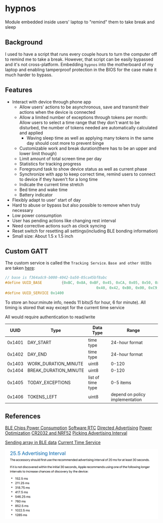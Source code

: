 # hypnos

Module embedded inside users' laptop to "remind" them to take break and sleep

## Background

I used to have a script that runs every couple hours to turn the computer off to remind me to take a break. However, that script can be easily bypassed and it's not cross-platform. Embedding ```hypnos``` into the motherboard of my laptop and enabling tamperproof protection in the BIOS for the case make it much harder to bypass.

## Features

- Interact with device through phone app
    - Allow users' actions to be asynchronous, save and transmit their actions when the device is connected
    - Allow a limited number of exceptions through tokens per month: Allow users to select a time range that they don't want to be disturbed, the number of tokens needed are automatically calculated and applied
        - Waving sleep time as well as applying many tokens in the same day should cost more to prevent binge
    - Customizable work and break duration(there has to be an upper and lower limit though)
    - Limit amount of total screen time per day
    - Statistics for tracking progress
    - Foreground task to show device status as well as current phase
    - Synchronize with app to keep correct time, remind users to connect to device if they haven't for a long time
    - Indicate the current time stretch
    - Bed time and wake time
    - Battery indicator
- Flexibly adapt to user' start of day
- Hard to abuse or bypass but also possible to remove when truly necessary
- Low power consumption
- User has pending actions like changing rest interval
- Need corrective actions such as clock syncing
- Reset switch for resetting all settings(including BLE bonding information)
- Small size: About 1.5 x 1.5 inch

## Custom GATT

The custom service is called the ```Tracking Service```. ```Base and other UUIDs``` are taken [here](https://github.com/NordicPlayground/nRF5x-custom-ble-service-tutorial):

```c
// base is f364adc9-b000-4042-ba50-05ca45bf8abc
#define UUID_BASE         {0xBC, 0x8A, 0xBF, 0x45, 0xCA, 0x05, 0x50, 0xBA, \
                                          0x40, 0x42, 0xB0, 0x00, 0xC9, 0xAD, 0x64, 0xF3}
#define UUID_SERVICE 0x1400
```

To store an hour:minute info, needs 11 bits(5 for hour, 6 for minute). All timing is stored that way except for the current time service

All would require authentication to read/write

| UUID   | Type                  | Data Type         | Range                           |
|--------|-----------------------|-------------------|---------------------------------|
| 0x1401 | DAY_START             | time type         | 24-hour format                  |
| 0x1402 | DAY_END               | time type         | 24-hour format                  |
| 0x1403 | WORK_DURATION_MINUTE  | uint8             | 0-120                           |
| 0x1404 | BREAK_DURATION_MINUTE | uint8             | 0-120                           |
| 0x1405 | TODAY_EXCEPTIONS      | list of time type | 0-5 items                       |
| 0x1406 | TOKENS_LEFT           | uint8             | depend on policy implementation |

## References

[BLE Chips Power Consumption](https://www.argenox.com/library/bluetooth-low-energy/bluetooth-le-chipset-guide-2019/#ble-device-comparison)
[Software RTC](https://github.com/NordicPlayground/nrf5-calendar-example)
[Directed Advertising](https://devzone.nordicsemi.com/f/nordic-q-a/39950/directed-advertising---how-to-make-it-work)
[Power Optimization](https://www.argenox.com/library/bluetooth-low-energy/ble-advertising-primer/)
[CR2032 and NRF52](https://devzone.nordicsemi.com/f/nordic-q-a/36982/cr2032-coin-cell-battery-life-estimation-with-nrf52-as-beacon)
[Picking Advertising Interval](https://www.beaconzone.co.uk/ibeaconadvertisinginterval)

[Sending array in BLE data](https://devzone.nordicsemi.com/f/nordic-q-a/18040/ways-of-sending-a-float-array-as-a-value-of-a-characteristic)
[Current Time Service](https://stackoverflow.com/questions/35695711/how-to-correctly-set-the-date-and-time-in-a-bluetooth-low-energy-peripheral)

![](image/2020-04-10-20-41-07.png)
